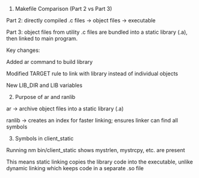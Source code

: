1. Makefile Comparison (Part 2 vs Part 3)

Part 2: directly compiled .c files → object files → executable

Part 3: object files from utility .c files are bundled into a static library (.a), then linked to main program.

Key changes:

Added ar command to build library

Modified TARGET rule to link with library instead of individual objects

New LIB_DIR and LIB variables

2. Purpose of ar and ranlib

ar → archive object files into a static library (.a)

ranlib → creates an index for faster linking; ensures linker can find all symbols

3. Symbols in client_static

Running nm bin/client_static shows mystrlen, mystrcpy, etc. are present

This means static linking copies the library code into the executable, unlike dynamic linking which keeps code in a separate .so file
